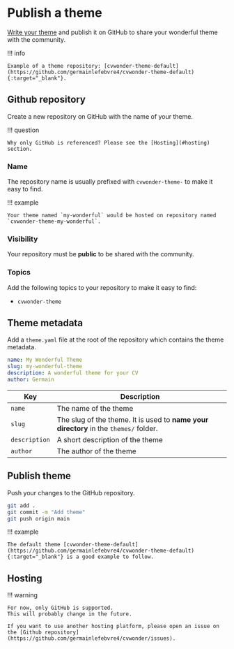 # Publish a theme

[Write your theme](write-theme.md) and publish it on GitHub to share your wonderful theme with the community.

!!! info

    Example of a theme repository: [cvwonder-theme-default](https://github.com/germainlefebvre4/cvwonder-theme-default){:target="_blank"}.

## Github repository

Create a new repository on GitHub with the name of your theme.

!!! question

    Why only GitHub is referenced? Please see the [Hosting](#hosting) section.

### Name

The repository name is usually prefixed with `cvwonder-theme-` to make it easy to find.

!!! example

    Your theme named `my-wonderful` would be hosted on repository named `cvwonder-theme-my-wonderful`.

### Visibility

Your repository must be **public** to be shared with the community.

### Topics

Add the following topics to your repository to make it easy to find:

* `cvwonder-theme`

## Theme metadata

Add a `theme.yaml` file at the root of the repository which contains the theme metadata.

```yaml
name: My Wonderful Theme
slug: my-wonderful-theme
description: A wonderful theme for your CV
author: Germain
```

| Key | Description |
|-----|-------------|
| `name` | The name of the theme |
| `slug` | The slug of the theme. It is used to **name your directory** in the `themes/` folder. |
| `description`| A short description of the theme |
| `author` | The author of the theme |

## Publish theme

Push your changes to the GitHub repository.

```bash
git add .
git commit -m "Add theme"
git push origin main
```

!!! example

    The default theme [cvwonder-theme-default](https://github.com/germainlefebvre4/cvwonder-theme-default){:target="_blank"} is a good example to follow.

## Hosting

!!! warning

    For now, only GitHub is supported.
    This will probably change in the future.

    If you want to use another hosting platform, please open an issue on the [Github repository](https://github.com/germainlefebvre4/cvwonder/issues).
